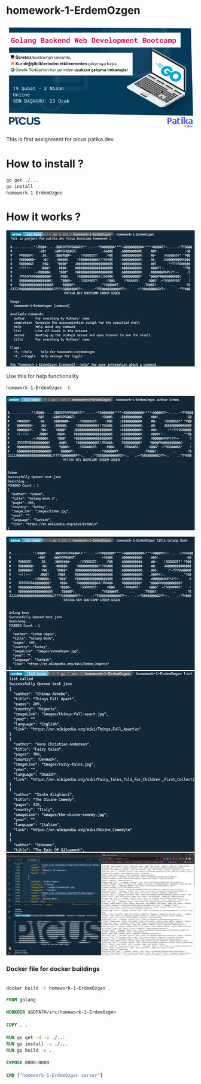 # homework-1-ErdemOzgen
![PicusPatika](./img/picuspatika.png)

This is first assignment for picus patika.dev.

# How to install ?

```bash
go get ./...
go install 
homework-1-ErdemOzgen

```

# How it works ?

![img1](./img/1.png)

Use this for help functionality
```bash
homework-1-ErdemOzgen -h
```
![img2](./img/2.png)

![img3](./img/3.png)
![img4](./img/4.png)
![img5](./img/5.png)






### Docker file for docker buildings 

```bash

docker build -t homework-1-ErdemOzgen .

```


```dockerfile
FROM golang

WORKDIR $GOPATH/src/homework-1-ErdemOzgen

COPY . .

RUN go get -d -v ./...
RUN go install -v ./...
RUN go build -o .

EXPOSE 8000:8000

CMD ["homework-1-ErdemOzgen server"]

```
